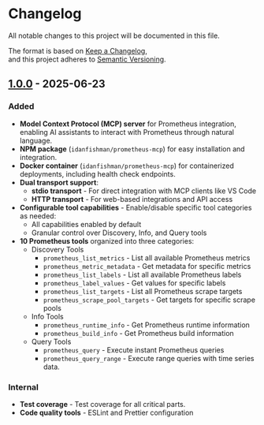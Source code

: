 # Changelog

All notable changes to this project will be documented in this file.

The format is based on [Keep a Changelog](https://keepachangelog.com/en/1.0.0/),  
and this project adheres to [Semantic Versioning](https://semver.org/spec/v2.0.0.html).

## [1.0.0](https://github.com/idanfishman/prometheus-mcp/releases/tag/v1.0.0) - 2025-06-23

### Added

- **Model Context Protocol (MCP) server** for Prometheus integration, enabling AI
  assistants to interact with Prometheus through natural language.
- **NPM package** (`idanfishman/prometheus-mcp`) for easy installation and integration.
- **Docker container** (`idanfishman/prometheus-mcp`) for containerized deployments,
  including health check endpoints.
- **Dual transport support**:
  - **stdio transport** - For direct integration with MCP clients like VS Code
  - **HTTP transport** - For web-based integrations and API access
- **Configurable tool capabilities** - Enable/disable specific tool categories as
  needed:
  - All capabilities enabled by default
  - Granular control over Discovery, Info, and Query tools
- **10 Prometheus tools** organized into three categories:
  - Discovery Tools
    - `prometheus_list_metrics` - List all available Prometheus metrics
    - `prometheus_metric_metadata` - Get metadata for specific metrics
    - `prometheus_list_labels` - List all available Prometheus labels
    - `prometheus_label_values` - Get values for specific labels
    - `prometheus_list_targets` - List all Prometheus scrape targets
    - `prometheus_scrape_pool_targets` - Get targets for specific scrape pools
  - Info Tools
    - `prometheus_runtime_info` - Get Prometheus runtime information
    - `prometheus_build_info` - Get Prometheus build information
  - Query Tools
    - `prometheus_query` - Execute instant Prometheus queries
    - `prometheus_query_range` - Execute range queries with time series data.

### Internal

- **Test coverage** - Test coverage for all critical parts.
- **Code quality tools** - ESLint and Prettier configuration
